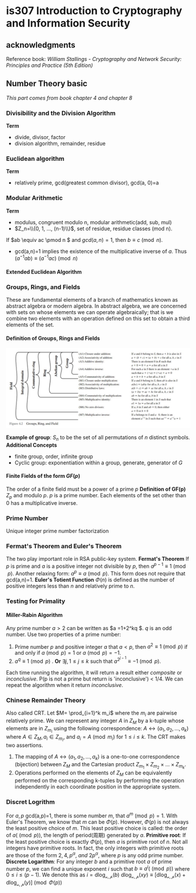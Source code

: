 # is307 Introduction to Cryptography and Information Security

## acknowledgments
Reference book: *William Stallings - Cryptography and Network Security: Principles and Practice (5th Edition)*


## Number Theory basic 
*This part comes from book chapter 4 and chapter 8*
### Divisibility and the Division Algorithm 
**Term** 
- divide, divisor, factor 
- division algorithm, remainder, residue

### Euclidean algorithm 
**Term**
- relatively prime, gcd(greatest common divisor), 
gcd(a, 0)=a 

### Modular Arithmetic
**Term**
- modulus, congruent modulo n, modular arithmetic(add, sub, mul)
- $Z_n=\\{0, 1, ..., (n-1)\\}$, set of residue, residue classes (mod n).

If $ab \equiv ac \pmod n $ and $gcd(a, n)=1$, then $b \equiv c \pmod n$. 
- gcd(a,n)=1 implies the existence of the multiplicative inverse of $a$. Thus $(a^{-1}ab) \equiv (a^{-1}ac) \pmod n$

#### Extended Euclidean Algorithm 

### Groups, Rings, and Fields 
These are fundamental elements of a branch of mathematics known as abstract algebra or modern algebra. In abstract algebra, we are concerned with sets on whose elements we can operate algebraically; that is we combine two elements with an operation defined on this set to obtain a third elements of the set. 

#### Definition of Groups, Rings and Fields
![definition of groups, ring and field](./images/DefinitionOfGroupsRingField.JPG)

**Example of group**: $S_n$ to be the set of all permutations of $n$ distinct symbols.
**Additional Concepts** 
- finite group, order, infinite group 
- Cyclic group: exponentiation within a group, generate, generator of $G$

#### Finite Fields of the form $GF(p)$
The order of a finite field must be a power of a prime $p$
**Definition of GF(p)** $Z_p$ and modulo $p$. $p$ is a prime number.
Each elements of the set other than 0 has a multiplicative inverse.

### Prime Number 
Unique integer prime number factorization

### Fermat's Theorem and Euler's Theorem 
The two play important role in RSA public-key system.
**Fermat's Theorem**
If $p$ is prime and $a$ is a positive integer not divisible by $p$, then $a^{p-1} \equiv 1 \pmod p$.
Another relaxing form: $a^p \equiv a \pmod p$. This form does not require that gcd(a,n)=1.
**Euler's Totient Function**
$\Phi(n)$ is defined as the number of positive integers less than $n$ and relatively prime to $n$. 

### Testing for Primality
#### Miller-Rabin Algorithm 
Any prime number $a>2$ can be written as $a =1+2^kq $. $q$ is an odd number. Use two properties of a prime number:
1. Prime number $p$ and positive integer $a$ that $a < p$, then $a^2 \equiv 1 \pmod p$ if and only if $a \pmod p = 1$ or $a \pmod p = -1$.
2. $a^q \equiv 1 \pmod p$ . **Or** $\exists j, 1 \leq j \leq k$ such that $a^{2^{j-1}} \equiv -1 \pmod p$.

Each time running the algorithm, it will return a result either *composite* or *inconclusive*. P(p is not a prime but return is 'inconclusive') < 1/4. We can repeat the algorithm when it return *inconclusive*.

### Chinese Remainder Theory
Also called CRT. 
Let $M= \prod_{i=1}^k m_i$ where the $m_i$ are pairwise relatively prime. We can represent any integer $A$ in $Z_M$ by a k-tuple whose elements are in $Z_{m_i}$ using the following correspondence: $A \leftrightarrow (a_1, a_2, ...,a_k)$ where $A \in Z_M, a_i \in Z_{m_i}$, and $a_i=A \pmod m_i$ for $1 \leq i \leq k$. The CRT makes two assertions.
1. The mapping of $A \leftrightarrow (a_1, a_2, ...,a_k)$ is a one-to-one correspondence (bijection) between $Z_M$ and the Cartesian product $Z_{m_1} \times Z_{m_2} \times ... \times Z_{m_k}$. 
2. Operations performed on the elements of $Z_M$ can be equivalently performed on the corresponding k-tuples by performing the operation independently in each coordinate position in the appropriate system.

### Discret Logrithm
For $a, p$ gcd(a,p)=1, there is some number $m$, that $a^m\pmod p=1$. With Euler's Theorem, we know that $m$ can be $\Phi(p)$. 
However, $\Phi(p)$ is not always the least positive choice of $m$.
This least positive choice is called: the order of $a(\pmod p)$, the length of period(周期) generated by $a$.
**Primitive root**: If the least positive choice is exactly $\Phi(p)$, then $a$ is primitive root of $n$.
Not all integers have primitive roots. In fact, the only integers with primitive roots are those of the form $2, 4, p^\alpha, \ and \ 2p^\alpha$, where $p$ is any odd prime number.
**Discrete Logarithm**: For any integer $b$ and a primitive root $a$ of prime number $p$, we can find a unique exponent $i$ such that $b \equiv a^i (\pmod p)$ where $0 \leq i \leq (p-1)$. We denote this as $i = \mathrm{dlog_\mathcal{a,p}}(b)$
$\mathrm{dlog_\mathcal{a,p}}(xy) \equiv [\mathrm{dlog_\mathcal{a,p}}(x)+\mathrm{dlog_\mathcal{a,p}}(y)] \pmod {\Phi(p)}$


